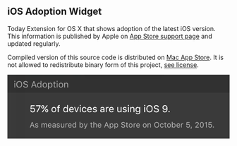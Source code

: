 iOS Adoption Widget
-------------------

Today Extension for OS X that shows adoption of the latest iOS version. This information is published by Apple on [App Store support page][website] and updated regularly.

Compiled version of this source code is distributed on [Mac App Store][appstore]. It is not allowed to redistribute binary form of this project, [see license][license].

![image](Screenshot.png)

[website]: https://developer.apple.com/support/app-store/
[appstore]: https://itunes.apple.com/app/id1050447865
[license]: LICENSE.md
